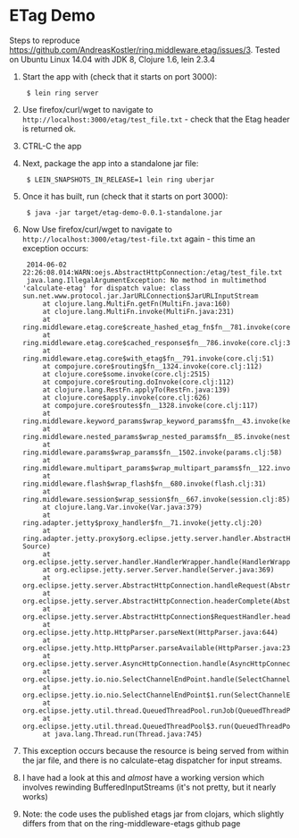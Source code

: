 # ETag Demo

Steps to reproduce
https://github.com/AndreasKostler/ring.middleware.etag/issues/3. Tested on
Ubuntu Linux 14.04 with JDK 8, Clojure 1.6, lein 2.3.4

1. Start the app with (check that it starts on port 3000):

        $ lein ring server

2. Use firefox/curl/wget to navigate to `http://localhost:3000/etag/test_file.txt` - check that the Etag header is returned ok. 

3. CTRL-C the app

4. Next, package the app into a standalone jar file:

        $ LEIN_SNAPSHOTS_IN_RELEASE=1 lein ring uberjar

5. Once it has built, run (check that it starts on port 3000):

        $ java -jar target/etag-demo-0.0.1-standalone.jar
    
6. Now Use firefox/curl/wget to navigate to
`http://localhost:3000/etag/test-file.txt` again - this time an exception
occurs:

        2014-06-02 22:26:08.014:WARN:oejs.AbstractHttpConnection:/etag/test_file.txt
        java.lang.IllegalArgumentException: No method in multimethod 'calculate-etag' for dispatch value: class sun.net.www.protocol.jar.JarURLConnection$JarURLInputStream
            at clojure.lang.MultiFn.getFn(MultiFn.java:160)
            at clojure.lang.MultiFn.invoke(MultiFn.java:231)
            at ring.middleware.etag.core$create_hashed_etag_fn$fn__781.invoke(core.clj:27)
            at ring.middleware.etag.core$cached_response$fn__786.invoke(core.clj:39)
            at ring.middleware.etag.core$with_etag$fn__791.invoke(core.clj:51)
            at compojure.core$routing$fn__1324.invoke(core.clj:112)
            at clojure.core$some.invoke(core.clj:2515)
            at compojure.core$routing.doInvoke(core.clj:112)
            at clojure.lang.RestFn.applyTo(RestFn.java:139)
            at clojure.core$apply.invoke(core.clj:626)
            at compojure.core$routes$fn__1328.invoke(core.clj:117)
            at ring.middleware.keyword_params$wrap_keyword_params$fn__43.invoke(keyword_params.clj:32)
            at ring.middleware.nested_params$wrap_nested_params$fn__85.invoke(nested_params.clj:75)
            at ring.middleware.params$wrap_params$fn__1502.invoke(params.clj:58)
            at ring.middleware.multipart_params$wrap_multipart_params$fn__122.invoke(multipart_params.clj:107)
            at ring.middleware.flash$wrap_flash$fn__680.invoke(flash.clj:31)
            at ring.middleware.session$wrap_session$fn__667.invoke(session.clj:85)
            at clojure.lang.Var.invoke(Var.java:379)
            at ring.adapter.jetty$proxy_handler$fn__71.invoke(jetty.clj:20)
            at ring.adapter.jetty.proxy$org.eclipse.jetty.server.handler.AbstractHandler$ff19274a.handle(Unknown Source)
            at org.eclipse.jetty.server.handler.HandlerWrapper.handle(HandlerWrapper.java:116)
            at org.eclipse.jetty.server.Server.handle(Server.java:369)
            at org.eclipse.jetty.server.AbstractHttpConnection.handleRequest(AbstractHttpConnection.java:486)
            at org.eclipse.jetty.server.AbstractHttpConnection.headerComplete(AbstractHttpConnection.java:933)
            at org.eclipse.jetty.server.AbstractHttpConnection$RequestHandler.headerComplete(AbstractHttpConnection.java:995)
            at org.eclipse.jetty.http.HttpParser.parseNext(HttpParser.java:644)
            at org.eclipse.jetty.http.HttpParser.parseAvailable(HttpParser.java:235)
            at org.eclipse.jetty.server.AsyncHttpConnection.handle(AsyncHttpConnection.java:82)
            at org.eclipse.jetty.io.nio.SelectChannelEndPoint.handle(SelectChannelEndPoint.java:668)
            at org.eclipse.jetty.io.nio.SelectChannelEndPoint$1.run(SelectChannelEndPoint.java:52)
            at org.eclipse.jetty.util.thread.QueuedThreadPool.runJob(QueuedThreadPool.java:608)
            at org.eclipse.jetty.util.thread.QueuedThreadPool$3.run(QueuedThreadPool.java:543)
            at java.lang.Thread.run(Thread.java:745)

7. This exception occurs because the resource is being served from within the
jar file, and there is no calculate-etag dispatcher for input streams.

8. I have had a look at this and _almost_ have a working version which
involves rewinding BufferedInputStreams (it's not pretty, but it nearly works)

9. Note: the code uses the published etags jar from clojars, which slightly differs from that on the ring-middleware-etags github page

